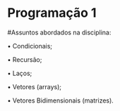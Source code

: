 # Programação 1

#Assuntos abordados na disciplina:
   
• Condicionais;
   
• Recursão;
   
• Laços;
   
• Vetores (arrays);
   
• Vetores Bidimensionais (matrizes).
